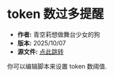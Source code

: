 # token 数过多提醒

- **作者:** 青空莉想做舞台少女的狗
- **版本:** 2025/10/07
- **源文件:** [点此跳转](https://gitgud.io/StageDog/tavern_resource/-/tree/main/src)

你可以编辑脚本来设置 token 数阈值.
